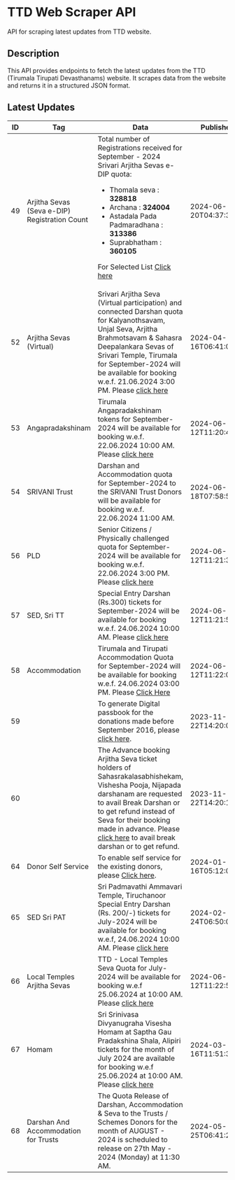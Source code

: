 # TTD Web Scraper API

API for scraping latest updates from TTD website.

## Description

This API provides endpoints to fetch the latest updates from the TTD (Tirumala Tirupati Devasthanams) website. It scrapes data from the website and returns it in a structured JSON format.

## Latest Updates
<table><thead><tr><th>ID</th><th>Tag</th><th>Data</th><th>Published At</th></tr></thead><tbody><tr><td>49</td><td>Arjitha Sevas (Seva e-DIP) Registration Count</td><td>Total number of Registrations received for September - 2024 Srivari Arjitha Sevas e-DIP quota:

- Thomala seva : **328818**
- Archana : **324004**
- Astadala Pada Padmaradhana : **313386**
- Suprabhatham : **360105**

For Selected List [Click here](https://ttdevasthanams.ap.gov.in/misc/images/v4/2024_06_20_EDIP_SELECTIONS.pdf)</td><td>2024-06-20T04:37:33.232Z</td></tr><tr><td>52</td><td>Arjitha Sevas (Virtual)</td><td>Srivari Arjitha Seva (Virtual participation) and connected Darshan quota for Kalyanothsavam, Unjal Seva, Arjitha Brahmotsavam & Sahasra Deepalankara Sevas of Srivari Temple, Tirumala for September-2024 will be available for booking w.e.f. 21.06.2024 3:00 PM.
Please [click here](/virtual-seva/seva-instructions?templeName=%27Srivari%20Temple%27&flowIdentifier=virtual-seva&flow=virtual-seva)</td><td>2024-04-16T06:41:06.744Z</td></tr><tr><td>53</td><td>Angapradakshinam</td><td>Tirumala Angapradakshinam tokens for September-2024 will be available for booking w.e.f. 22.06.2024 10:00 AM. Please [click here](/apd/slot-booking?flow=apd&flowIdentifier=apd)</td><td>2024-06-12T11:20:48.374Z</td></tr><tr><td>54</td><td>SRIVANI Trust</td><td>Darshan and Accommodation quota for September-2024 to the SRIVANI Trust Donors will be available for booking w.e.f. 22.06.2024 11:00 AM.</td><td>2024-06-18T07:58:57.503Z</td></tr><tr><td>56</td><td>PLD</td><td>Senior Citizens / Physically challenged quota for September-2024 will be available for booking w.e.f. 22.06.2024 3:00 PM.
Please [click here](/pld/slot-booking?flow=pld&flowIdentifier=pld)</td><td>2024-06-12T11:21:30.600Z</td></tr><tr><td>57</td><td>SED, Sri TT</td><td>Special Entry Darshan (Rs.300) tickets for September-2024 will be available for booking w.e.f. 24.06.2024 10:00 AM. Please [click here](/slot-booking?flow=sed&flowIdentifier=sed)</td><td>2024-06-12T11:21:51.898Z</td></tr><tr><td>58</td><td>Accommodation</td><td>Tirumala and Tirupati Accommodation Quota for September-2024 will be available for booking w.e.f. 24.06.2024 03:00 PM. Please [Click Here](/accommodation/instructions?flow=acc&flowIdentifier=acc)</td><td>2024-06-12T11:22:06.189Z</td></tr><tr><td>59</td><td></td><td>To generate Digital passbook for the donations made before September 2016, please [click here](https://tirupatibalaji.ap.gov.in/#/donorPassbook).</td><td>2023-11-22T14:20:06.620Z</td></tr><tr><td>60</td><td></td><td>The Advance booking Arjitha Seva ticket holders of Sahasrakalasabhishekam, Vishesha Pooja, Nijapada darshanam are requested to avail Break Darshan or to get refund instead of Seva for their booking made in advance. Please [click here](https://arjithaseva.tirupatibalaji.ap.gov.in/#/) to avail break darshan or to get refund.</td><td>2023-11-22T14:20:16.980Z</td></tr><tr><td>64</td><td>Donor Self Service</td><td>To enable self service for the existing donors, please [Click here](https://tirupatibalaji.ap.gov.in/#/donorSelfservice).</td><td>2024-01-16T05:12:09.518Z</td></tr><tr><td>65</td><td>SED Sri PAT</td><td>Sri Padmavathi Ammavari Temple, Tiruchanoor Special Entry Darshan (Rs. 200/-) tickets for July-2024 will be available for booking w.e.f, 24.06.2024 10:00 AM. Please [click here](/spat/slot-booking?flow=spat&flowIdentifier=spat)</td><td>2024-02-24T06:50:05.802Z</td></tr><tr><td>66</td><td>Local Temples Arjitha Sevas</td><td>TTD - Local Temples Seva Quota for July-2024 will be available for booking w.e.f 25.06.2024 at 10:00 AM.
Please [click here](/arjitha-seva/slot-booking?section=pilgrim-details&flowIdentifier=arjitha-seva&templeName=Sri%20Padmavathi%20Ammavari%20Temple&sevaName=All)</td><td>2024-06-12T11:22:52.407Z</td></tr><tr><td>67</td><td>Homam</td><td>Sri Srinivasa Divyanugraha Visesha Homam at Saptha Gau Pradakshina Shala, Alipiri tickets for the month of July 2024 are available for booking w.e.f 25.06.2024 at 10:00 AM. Please [click here](/arjitha-seva/slot-booking?section=pilgrim-details&flowIdentifier=arjitha-seva&templeName=Sapthagiri%20Gau%20Pradakshina%20Shala&sevaName=Sri%20Srinivasa%20Divyaanugraha%20Homam)</td><td>2024-03-16T11:51:30.110Z</td></tr><tr><td>68</td><td>Darshan And Accommodation for Trusts</td><td>The Quota Release of Darshan, Accommodation & Seva to the Trusts / Schemes Donors for the month of AUGUST - 2024 is scheduled to release on 27th May - 2024 (Monday) at 11:30 AM.</td><td>2024-05-25T06:41:29.714Z</td></tr></tbody></table>
